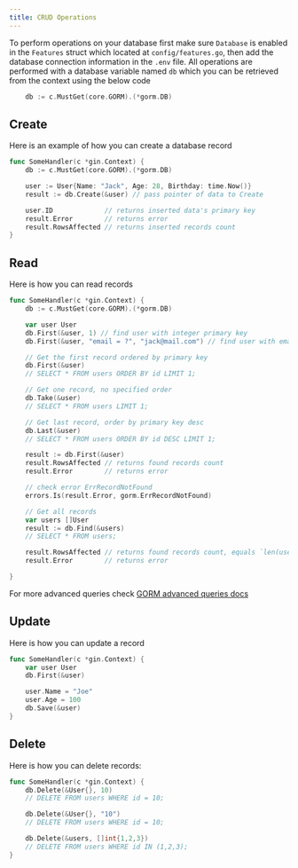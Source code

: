 ```yaml
---
title: CRUD Operations
---
```


To perform operations on your database first make sure `Database` is enabled in the `Features` struct which located at `config/features.go`, then add the database connection information in the `.env` file.
All operations are performed with a database variable named `db` which you can be retrieved from the context using the below code
```go
	db := c.MustGet(core.GORM).(*gorm.DB)
```

## Create 
Here is an example of how you can create a database record 
```go
func SomeHandler(c *gin.Context) {
	db := c.MustGet(core.GORM).(*gorm.DB)

	user := User{Name: "Jack", Age: 28, Birthday: time.Now()}
	result := db.Create(&user) // pass pointer of data to Create

	user.ID             // returns inserted data's primary key
	result.Error        // returns error
	result.RowsAffected // returns inserted records count
}
```

## Read
Here is how you can read records
```go
func SomeHandler(c *gin.Context) {
	db := c.MustGet(core.GORM).(*gorm.DB)

	var user User
	db.First(&user, 1) // find user with integer primary key
  	db.First(&user, "email = ?", "jack@mail.com") // find user with email jack@mail.com

  	// Get the first record ordered by primary key
	db.First(&user)
	// SELECT * FROM users ORDER BY id LIMIT 1;

	// Get one record, no specified order
	db.Take(&user)
	// SELECT * FROM users LIMIT 1;

	// Get last record, order by primary key desc
	db.Last(&user)
	// SELECT * FROM users ORDER BY id DESC LIMIT 1;

	result := db.First(&user)
	result.RowsAffected // returns found records count
	result.Error        // returns error

	// check error ErrRecordNotFound
	errors.Is(result.Error, gorm.ErrRecordNotFound)

	// Get all records
	var users []User
	result := db.Find(&users)
	// SELECT * FROM users;

	result.RowsAffected // returns found records count, equals `len(users)`
	result.Error        // returns error

}
```
For more advanced queries check [GORM advanced queries docs](https://gorm.io/docs/advanced_query.html)

## Update
Here is how you can update a record 
```go
func SomeHandler(c *gin.Context) {
	var user User
	db.First(&user)

	user.Name = "Joe"
	user.Age = 100
	db.Save(&user)
}
```

## Delete
Here is how you can delete records:
```go
func SomeHandler(c *gin.Context) {
	db.Delete(&User{}, 10)
	// DELETE FROM users WHERE id = 10;

	db.Delete(&User{}, "10")
	// DELETE FROM users WHERE id = 10;

	db.Delete(&users, []int{1,2,3})
	// DELETE FROM users WHERE id IN (1,2,3);
}
```
